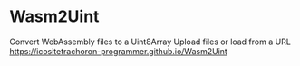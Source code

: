 # Wasm2Uint
Convert WebAssembly files to a Uint8Array
Upload files or load from a URL
https://icositetrachoron-programmer.github.io/Wasm2Uint
